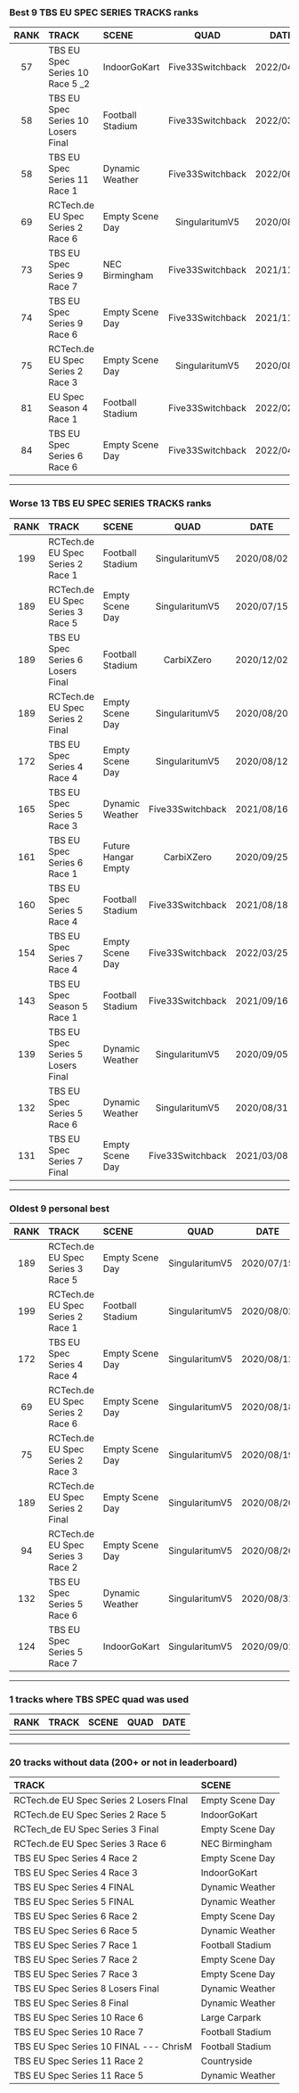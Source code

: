 ### Best 9 TBS EU SPEC SERIES TRACKS ranks
|RANK|TRACK|SCENE|QUAD|DATE|
|:---:|:---|:---|:---:|:---:|
|57|TBS EU Spec Series 10 Race 5 _2|IndoorGoKart|Five33Switchback|2022/04/02|
|58|TBS EU Spec Series 10 Losers Final|Football Stadium|Five33Switchback|2022/03/03|
|58|TBS EU Spec Series 11 Race 1|Dynamic Weather|Five33Switchback|2022/06/08|
|69|RCTech.de EU Spec Series 2 Race 6|Empty Scene Day|SingularitumV5|2020/08/18|
|73|TBS EU Spec Series 9 Race 7|NEC Birmingham|Five33Switchback|2021/11/14|
|74|TBS EU Spec Series 9 Race 6|Empty Scene Day|Five33Switchback|2021/11/04|
|75|RCTech.de EU Spec Series 2 Race 3|Empty Scene Day|SingularitumV5|2020/08/19|
|81|EU Spec Season 4 Race 1|Football Stadium|Five33Switchback|2022/02/13|
|84|TBS EU Spec Series 6 Race 6|Empty Scene Day|Five33Switchback|2022/04/03|
---
### Worse 13 TBS EU SPEC SERIES TRACKS ranks
|RANK|TRACK|SCENE|QUAD|DATE|
|:---:|:---|:---|:---:|:---:|
|199|RCTech.de EU Spec Series 2 Race 1|Football Stadium|SingularitumV5|2020/08/02|
|189|RCTech.de EU Spec Series 3 Race 5|Empty Scene Day|SingularitumV5|2020/07/15|
|189|TBS EU Spec Series 6 Losers Final|Football Stadium|CarbiXZero|2020/12/02|
|189|RCTech.de EU Spec Series 2 Final|Empty Scene Day|SingularitumV5|2020/08/20|
|172|TBS EU Spec Series 4 Race 4|Empty Scene Day|SingularitumV5|2020/08/12|
|165|TBS EU Spec Series 5 Race 3|Dynamic Weather|Five33Switchback|2021/08/16|
|161|TBS EU Spec Series 6 Race 1|Future Hangar Empty|CarbiXZero|2020/09/25|
|160|TBS EU Spec Series 5 Race 4|Football Stadium|Five33Switchback|2021/08/18|
|154|TBS EU Spec Series 7 Race 4|Empty Scene Day|Five33Switchback|2022/03/25|
|143|TBS EU Spec Season 5 Race 1|Football Stadium|Five33Switchback|2021/09/16|
|139|TBS EU Spec Series 5 Losers Final|Dynamic Weather|SingularitumV5|2020/09/05|
|132|TBS EU Spec Series 5 Race 6|Dynamic Weather|SingularitumV5|2020/08/31|
|131|TBS EU Spec Series 7 Final|Empty Scene Day|Five33Switchback|2021/03/08|
---
### Oldest 9 personal best
|RANK|TRACK|SCENE|QUAD|DATE|
|:---:|:---|:---|:---:|:---:|
|189|RCTech.de EU Spec Series 3 Race 5|Empty Scene Day|SingularitumV5|2020/07/15|
|199|RCTech.de EU Spec Series 2 Race 1|Football Stadium|SingularitumV5|2020/08/02|
|172|TBS EU Spec Series 4 Race 4|Empty Scene Day|SingularitumV5|2020/08/12|
|69|RCTech.de EU Spec Series 2 Race 6|Empty Scene Day|SingularitumV5|2020/08/18|
|75|RCTech.de EU Spec Series 2 Race 3|Empty Scene Day|SingularitumV5|2020/08/19|
|189|RCTech.de EU Spec Series 2 Final|Empty Scene Day|SingularitumV5|2020/08/20|
|94|RCTech.de EU Spec Series 3 Race 2|Empty Scene Day|SingularitumV5|2020/08/26|
|132|TBS EU Spec Series 5 Race 6|Dynamic Weather|SingularitumV5|2020/08/31|
|124|TBS EU Spec Series 5 Race 7|IndoorGoKart|SingularitumV5|2020/09/01|
---
### 1 tracks where TBS SPEC quad was used
|RANK|TRACK|SCENE|QUAD|DATE|
|:---:|:---|:---|:---:|:---:|
||||||
---
### 20 tracks without data (200+ or not in leaderboard)
|TRACK|SCENE|
|:---|:---|
|RCTech.de EU Spec Series 2 Losers FInal|Empty Scene Day|
|RCTech.de EU Spec Series 2 Race 5|IndoorGoKart|
|RCTech_de EU Spec Series 3 Final|Empty Scene Day|
|RCTech.de EU Spec Series 3 Race 6|NEC Birmingham|
|TBS EU Spec Series 4 Race 2|Empty Scene Day|
|TBS EU Spec Series 4 Race 3|IndoorGoKart|
|TBS EU Spec Series 4 FINAL|Dynamic Weather|
|TBS EU Spec Series 5 FINAL|Dynamic Weather|
|TBS EU Spec Series 6 Race 2|Empty Scene Day|
|TBS EU Spec Series 6 Race 5|Dynamic Weather|
|TBS EU Spec Series 7 Race 1|Football Stadium|
|TBS EU Spec Series 7 Race 2|Empty Scene Day|
|TBS EU Spec Series 7 Race 3|Empty Scene Day|
|TBS EU Spec Series 8 Losers Final|Dynamic Weather|
|TBS EU Spec Series 8 Final|Dynamic Weather|
|TBS EU Spec Series 10 Race 6|Large Carpark|
|TBS EU Spec Series 10 Race 7|Football Stadium|
|TBS EU Spec Series 10 FINAL --- ChrisM|Football Stadium|
|TBS EU Spec Series 11 Race 2|Countryside|
|TBS EU Spec Series 11 Race 5|Dynamic Weather|
